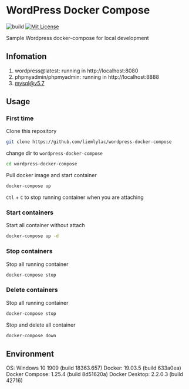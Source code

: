# WordPress Docker Compose

![build](https://github.com/liemlylac/wordpress-docker-compose/workflows/build/badge.svg)
[![Mit License](https://img.shields.io/github/license/liemlylac/wordpress-docker-compose)](https://github.com/liemlylac/wordpress-docker-compose/blob/master/LICENSE)

Sample Wordpress docker-compose for local development

## Infomation
1. wordpress@latest: running in http://localhost:8080
1. phpmyadmin/phpmyadmin: running in http://localhost:8888
1. mysql@v5.7

## Usage
### First time
Clone this repository

```bash
git clone https://github.com/liemlylac/wordpress-docker-compose
```

change dir to `wordpress-docker-compose`

```bash
cd wordpress-docker-compose
```

Pull docker image and start container

```bash
docker-compose up
```

`Ctl` + `C` to stop running container when you are attaching

### Start containers
Start all container without attach

```bash
docker-compose up -d
```

### Stop containers
Stop all running container

```bash
docker-compose stop
```

### Delete containers
Stop all running container

```bash
docker-compose stop
```
Stop and delete all container

```bash
docker-compose down
```


## Environment
OS: Windows 10 1909 (build 18363.657)
Docker: 19.03.5 (build 633a0ea)
Docker Compose: 1.25.4 (build 8d51620a)
Docker Desktop: 2.2.0.3 (build 42716)
